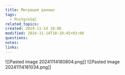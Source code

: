 ```yaml
---
title: Миграция данных
tags:
  - PostgreSql
related_topics: 
created: 2024-11-14 18:06
modified: 2024-11-14T18:10:45+03:00
questions: 
notes: 
links: 
---
```


![[Pasted image 20241114180804.png]]
![[Pasted image 20241114181034.png]]
